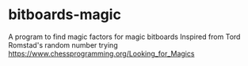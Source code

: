 # bitboards-magic
A program to find magic factors for magic bitboards
Inspired from Tord Romstad's random number trying https://www.chessprogramming.org/Looking_for_Magics
